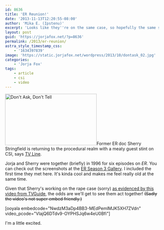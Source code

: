 ```yaml
---
id: 8636
title: 'ER Reunion!'
date: '2013-11-13T12:20:55-08:00'
author: 'Mika E. (Ipstenu)'
excerpt: 'Looks like they''re on the same case, so hopefully the same scene!'
layout: post
guid: 'https://jorjafox.net/?p=8636'
permalink: /2013/er-reunion/
astra_style_timestamp_css:
    - '1634397839'
image: 'https://static.jorjafox.net/wordpress/2013/10/dontask_02.jpg'
categories:
    - 'Jorja Fox'
tags:
    - article
    - csi
    - video
---
```


<img class="alignright size-medium wp-image-8673" alt="Don't Ask, Don't Tell" src="//static.jorjafox.net/wordpress/2013/10/dontask_02.jpg" width="300" height="168" />Former ER doc Sherry Stringfield is returning to the procedural realm with a meaty guest stint on CSI, says <a href="http://tvline.com/2013/10/02/csi-season-14-sherry-stringfield-cast/">TV Line</a>.

Jorja and Sherry were together (briefly) in 1996 for six episodes on <em>ER</em>. You can check out the screenshots at the <a href="https://jorjafox.net/gallery/tv/er/season03/">ER Season 3 Gallery</a>. I included the first time they met here. It's kinda cool and makes me feel really old at the same time.

Given that Sherry's working on the rape case (sorry) <a href="http://www.tvguide.com/News/CSI-First-Look-Sherry-Stringfield-1073336.aspx">as evidenced by this video from TVGuide</a>, the odds are we'll get to see them act together! <del>(Sadly the video's not super embed friendly.)</del>

[ooyala embedcode="NwdzM3aDp4BB3-MEdPemlMJK5XH7ZVdn" video_pcode="VlajQ6DTdv9-OYPHSJq6w4eU0Bfi"]

I'm a little excited.